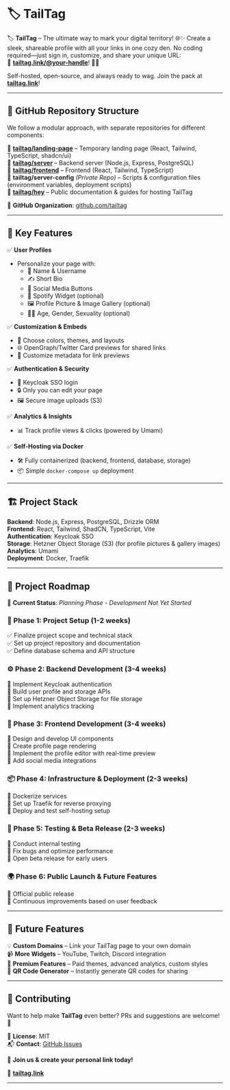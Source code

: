 # 🏷️ TailTag

🏷️ **TailTag** – The ultimate way to mark your digital territory! 🌐✨ Create a sleek, shareable profile with all your links in one cozy den. No coding required—just sign in, customize, and share your unique URL:  
🔗 **[tailtag.link/@your-handle](https://tailtag.link)**! 🐾🚀

Self-hosted, open-source, and always ready to wag. Join the pack at **[tailtag.link](https://tailtag.link)**!

---

## 📂 GitHub Repository Structure

We follow a modular approach, with separate repositories for different components:

🔹 **[tailtag/landing-page](https://github.com/tailtag/landing-page)** – Temporary landing page (React, Tailwind, TypeScript, shadcn/ui)  
🔹 **[tailtag/server](https://github.com/tailtag/server)** – Backend server (Node.js, Express, PostgreSQL)  
🔹 **[tailtag/frontend](https://github.com/tailtag/frontend)** – Frontend (React, Tailwind, TypeScript)  
🔹 **tailtag/server-config** _(Private Repo)_ – Scripts & configuration files (environment variables, deployment scripts)  
🔹 **[tailtag/hey](https://github.com/tailtag/hey)** – Public documentation & guides for hosting TailTag

📌 **GitHub Organization**: [github.com/tailtag](https://github.com/tailtag)

---

## 🌟 Key Features

✅ **User Profiles**

- Personalize your page with:
  - 📛 Name & Username
  - ✍️ Short Bio
  - 🔗 Social Media Buttons
  - 🎵 Spotify Widget (optional)
  - 🖼️ Profile Picture & Image Gallery (optional)
  - 🏳️‍🌈 Age, Gender, Sexuality (optional)

✅ **Customization & Embeds**

- 🎨 Choose colors, themes, and layouts
- 🌐 OpenGraph/Twitter Card previews for shared links
- 📝 Customize metadata for link previews

✅ **Authentication & Security**

- 🔑 Keycloak SSO login
- 🔒 Only you can edit your page
- 🖼️ Secure image uploads (S3)

✅ **Analytics & Insights**

- 📊 Track profile views & clicks (powered by Umami)

✅ **Self-Hosting via Docker**

- 🛠️ Fully containerized (backend, frontend, database, storage)
- 📦 Simple `docker-compose up` deployment

---

## 🏗️ Project Stack

**Backend**: Node.js, Express, PostgreSQL, Drizzle ORM  
**Frontend**: React, Tailwind, ShadCN, TypeScript, Vite  
**Authentication**: Keycloak SSO  
**Storage**: Hetzner Object Storage (S3) (for profile pictures & gallery images)  
**Analytics**: Umami  
**Deployment**: Docker, Traefik

---

## 🚀 Project Roadmap

📌 **Current Status**: _Planning Phase - Development Not Yet Started_

### **📝 Phase 1: Project Setup (1-2 weeks)**

✅ Finalize project scope and technical stack  
✅ Set up project repository and documentation  
✅ Define database schema and API structure

### **⚙️ Phase 2: Backend Development (3-4 weeks)**

🔄 Implement Keycloak authentication  
🔄 Build user profile and storage APIs  
🔄 Set up Hetzner Object Storage for file storage  
🔄 Implement analytics tracking

### **🎨 Phase 3: Frontend Development (3-4 weeks)**

🔄 Design and develop UI components  
🔄 Create profile page rendering  
🔄 Implement the profile editor with real-time preview  
🔄 Add social media integrations

### **📦 Phase 4: Infrastructure & Deployment (2-3 weeks)**

🔄 Dockerize services  
🔄 Set up Traefik for reverse proxying  
🔄 Deploy and test self-hosting setup

### **🧪 Phase 5: Testing & Beta Release (2-3 weeks)**

🔄 Conduct internal testing  
🔄 Fix bugs and optimize performance  
🔄 Open beta release for early users

### **🌍 Phase 6: Public Launch & Future Features**

🔄 Official public release  
🔄 Continuous improvements based on user feedback

---

## 🔮 Future Features

💡 **Custom Domains** – Link your TailTag page to your own domain  
📹 **More Widgets** – YouTube, Twitch, Discord integration  
💎 **Premium Features** – Paid themes, advanced analytics, custom styles  
📌 **QR Code Generator** – Instantly generate QR codes for sharing

---

## 🎯 Contributing

Want to help make **TailTag** even better? PRs and suggestions are welcome! 🚀

📜 **License**: MIT  
📬 **Contact**: [GitHub Issues](https://github.com/tailtag/hey/issues)

👥 **Join us & create your personal link today!**

🔗 **[tailtag.link](https://tailtag.link)**

---
